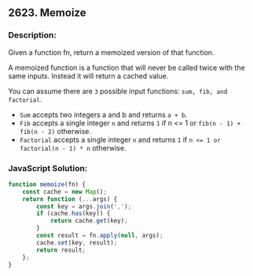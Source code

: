 
## 2623. Memoize

### Description:
Given a function fn, return a memoized version of that function.

A memoized function is a function that will never be called twice with the same inputs. Instead it will return a cached value.

You can assume there are ```3``` possible input functions: ```sum, fib, and factorial```.

- ```Sum``` accepts two integers a and b and returns ```a + b```.
- ```Fib``` accepts a single integer ```n``` and returns ```1``` if n <= 1 or ```fib(n - 1) + fib(n - 2)``` otherwise.
- ```Factorial``` accepts a single integer ```n``` and returns ```1``` if ```n <= 1 or factorial(n - 1) * n``` otherwise.



### JavaScript Solution:
```JavaScript
function memoize(fn) {
    const cache = new Map();
    return function (...args) {
        const key = args.join(',');
        if (cache.has(key)) {
            return cache.get(key);
        }
        const result = fn.apply(null, args);
        cache.set(key, result);
        return result;
    };
}
```